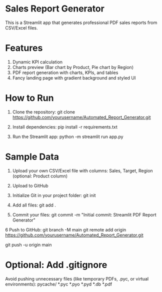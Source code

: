 # Sales Report Generator

This is a Streamlit app that generates professional PDF sales reports from CSV/Excel files.

# Features
1. Dynamic KPI calculation
2. Charts preview (Bar chart by Product, Pie chart by Region)
3. PDF report generation with charts, KPIs, and tables
4. Fancy landing page with gradient background and styled UI

# How to Run
1. Clone the repository:
git clone https://github.com/yourusername/Automated_Report_Generator.git

2. Install dependencies:
pip install -r requirements.txt

3. Run the Streamlit app:
python -m streamlit run app.py

# Sample Data
1. Upload your own CSV/Excel file with columns:
Sales, Target, Region (optional: Product column)

2. Upload to GitHub

3. Initialize Git in your project folder:
git init

4. Add all files:
git add .

5. Commit your files:
git commit -m "Initial commit: Streamlit PDF Report Generator"

6 Push to GitHub:
git branch -M main
git remote add origin https://github.com/yourusername/Automated_Report_Generator.git

git push -u origin main


# Optional: Add .gitignore
Avoid pushing unnecessary files (like temporary PDFs, .pyc, or virtual environments):
pycache/
*.pyc
*.pyo
*.pyd
*.db
*.pdf
